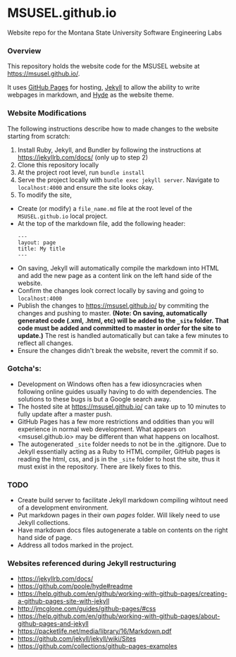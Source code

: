 # MSUSEL.github.io
Website repo for the Montana State University Software Engineering Labs

### Overview
This repository holds the website code for the MSUSEL website at <https://msusel.github.io/>.

It uses [GitHub Pages](https://pages.github.com/) for hosting, [Jekyll](https://jekyllrb.com/docs/) to allow the ability to write webpages in markdown, and [Hyde](https://github.com/poole/hyde#readme) as the website theme.

### Website Modifications
The following instructions describe how to made changes to the website starting from scratch:
1) Install Ruby, Jekyll, and Bundler by following the instructions at <https://jekyllrb.com/docs/> (only up to step 2)
2) Clone this repository locally
3) At the project root level, run `bundle install`
4) Serve the project locally with `bundle exec jekyll server`. Navigate to `localhost:4000` and ensure the site looks okay.
5) To modify the site,
  - Create (or modify) a `file_name.md` file at the root level of the `MSUSEL.github.io` local project.
  - At the top of the markdown file, add the following header:
    ```
    ---
    layout: page
    title: My title
    ---
    ```
  - On saving, Jekyll will automatically compile the markdown into HTML and add the new page as a content link on the left hand side of the website.
  - Confirm the changes look correct locally by saving and going to `localhost:4000`
  - Publish the changes to <https://msusel.github.io/> by commiting the changes and pushing to master. 
  **(Note: On saving, automatically generated code (.xml, .html, etc) will be added to the `_site` folder.
  That code must be added and committed to master in order for the site to update.)**
  The rest is handled automatically but can take a few minutes to reflect all changes.
  - Ensure the changes didn't break the website, revert the commit if so.


### Gotcha's:
- Development on Windows often has a few idiosyncracies when following online guides usually having to do with dependencies. The solutions to these bugs is but a Google search away. 
- The hosted site at <https://msusel.github.io/> can take up to 10 minutes to fully update after a master push.
- GitHub Pages has a few more restrictions and oddities than you will experience in normal web development. What appears on <msusel.github.io> may be different than what happens on localhost.
- The autogenerated `_site` folder needs to not be in the .gitignore.
Due to Jekyll essentially acting as a Ruby to HTML compiler, GitHub pages is reading the html, css, and js in the `_site` folder to host the site, thus it must exist in the repository.
There are likely fixes to this.



### TODO
- Create build server to facilitate Jekyll markdown compiling wihtout need of a development environment.
- Put markdown pages in their own *pages* folder. Will likely need to use Jekyll collections.
- Have markdown docs files autogenerate a table on contents on the right hand side of page.
- Address all todos marked in the project.

### Websites referenced during Jekyll restructuring
- https://jekyllrb.com/docs/
- https://github.com/poole/hyde#readme
- https://help.github.com/en/github/working-with-github-pages/creating-a-github-pages-site-with-jekyll
- http://jmcglone.com/guides/github-pages/#css
- https://help.github.com/en/github/working-with-github-pages/about-github-pages-and-jekyll
- https://packetlife.net/media/library/16/Markdown.pdf
- https://github.com/jekyll/jekyll/wiki/Sites
- https://github.com/collections/github-pages-examples
